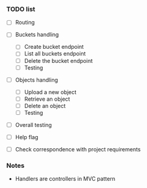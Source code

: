 ### TODO list
- [ ] Routing
- [ ] Buckets handling
	- [ ] Create bucket endpoint
	- [ ] List all buckets endpoint
	- [ ] Delete the bucket endpoint
	- [ ] Testing
- [ ] Objects handling
	- [ ] Upload a new object
	- [ ] Retrieve an object
	- [ ] Delete an object
	- [ ] Testing
- [ ] Overall testing
- [ ] Help flag
- [ ] Check correspondence with project requirements


### Notes

* Handlers are controllers in MVC pattern
